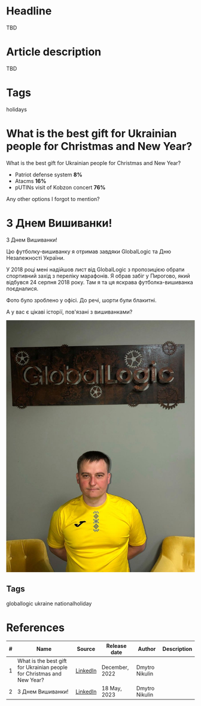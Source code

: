 # Headline
TBD

# Article description
TBD 

# Tags
holidays

# What is the best gift for Ukrainian people for Christmas and New Year?
What is the best gift for Ukrainian people for Christmas and New Year?

- Patriot defense system **8%**
- Atacms **16%**
- pUTINs visit of Kobzon concert **76%**

Any other options I forgot to mention?

# З Днем Вишиванки!

З Днем Вишиванки!

Цю футболку-вишиванку я отримав завдяки GlobalLogic та Дню Незалежності України.

У 2018 році мені надійшов лист від GlobalLogic з пропозицією обрати спортивний захід з переліку марафонів. Я обрав забіг у Пирогово, який відбувся 24 серпня 2018 року. Там я та ця яскрава футболка-вишиванка поєдналися.

Фото було зроблено у офісі. До речі, шорти були блакитні.

А у вас є цікаві історії, пов'язані з вишиванками?

<img src="./Images/Vishivanka.jpg" alt="Vishivanka" />

## Tags
globallogic ukraine nationalholiday

# References
| # | Name                 | Source                | Release date           |  Author                 | Description   |
| - | ---------------------|---------------------- |----------------------- | ----------------------- |:-------------:|
| 1 |What is the best gift for Ukrainian people for Christmas and New Year?|[LinkedIn](https://www.linkedin.com/posts/dimanikulin_armukrainenow-warinukraine-activity-7012374950275637249-Wpcn?utm_source=share&utm_medium=member_desktop)|December, 2022| Dmytro Nikulin||
| 2 |З Днем Вишиванки!| [LinkedIn](https://www.linkedin.com/posts/dimanikulin_globallogic-ukraine-nationalholiday-activity-7064859572955398144-xxKg?utm_source=share&utm_medium=member_desktop)| 18 May, 2023 | Dmytro Nikulin|| 
